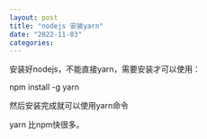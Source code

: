 ```yaml
---
layout: post
title: "nodejs 安装yarn"
date: "2022-11-03"
categories: 
---
```

<p>安装好nodejs，不能直接yarn，需要安装才可以使用：</p>
<p>npm install -g yarn</p>
<p>然后安装完成就可以使用yarn命令</p>
<p>yarn 比npm快很多。</p>
<p>&nbsp;</p>

